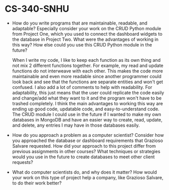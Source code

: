 # CS-340-SNHU

- How do you write programs that are maintainable, readable, and adaptable? Especially consider your work on the CRUD Python module from Project One, which you used to connect the dashboard widgets to the database in Project Two. What were the advantages of working in this way? How else could you use this CRUD Python module in the future?

  When I write my code, I like to keep each function as its own thing and not mix 2 different functions together. For example, my read and update functions do not interweave with each other. This makes the code more maintainable and even more readable since another programmer could look back and see that the functions are separate entities and won't get confused. I also add a lot of comments to help with readability. For adaptability, this just means that the user could replicate the code easily and change/add what they want to it and the program won't have to be trashed completely. I think the main advantages to working this way are ending up good code, updatable code, and easy-to-understand code. The CRUD module I could use in the future if I wanted to make my own databases in MongoDB and have an easier way to create, read, update, and delete, any entries I may have in those databases easily.

- How do you approach a problem as a computer scientist? Consider how you approached the database or dashboard requirements that Grazioso Salvare requested. How did your approach to this project differ from previous assignments in other courses? What techniques or strategies would you use in the future to create databases to meet other client requests?

- What do computer scientists do, and why does it matter? How would your work on this type of project help a company, like Grazioso Salvare, to do their work better?
